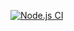 [![Node.js CI](https://github.com/khoseni/phone-bill-api/actions/workflows/node.js.yml/badge.svg)](https://github.com/khoseni/phone-bill-api/actions/workflows/node.js.yml)
